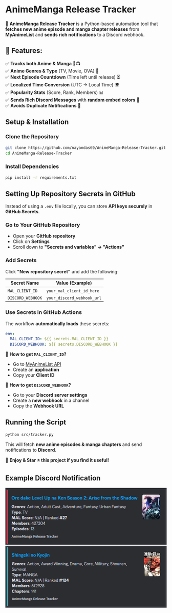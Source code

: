 # **AnimeManga Release Tracker**  

🫠 **AnimeManga Release Tracker** is a Python-based automation tool that **fetches new anime episode and manga chapter releases** from **MyAnimeList** and **sends rich notifications** to a Discord webhook.  

## 🔹 **Features:**  
✅ **Tracks both Anime & Manga** 📖📺  
✅ **Anime Genres & Type** (TV, Movie, OVA) 📌  
✅ **Next Episode Countdown** (Time left until release) ⏳  
✅ **Localized Time Conversion** (UTC → Local Time) 🌍  
✅ **Popularity Stats** (Score, Rank, Members) 📊  
✅ **Sends Rich Discord Messages** with **random embed colors** 🎨  
✅ **Avoids Duplicate Notifications** 🫷  


## Setup & Installation 

### Clone the Repository
```bash
git clone https://github.com/nayandas69/AnimeManga-Release-Tracker.git
cd AnimeManga-Release-Tracker
```

### Install Dependencies
```bash
pip install -r requirements.txt
```


## Setting Up Repository Secrets in GitHub 

Instead of using a `.env` file locally, you can store **API keys securely** in **GitHub Secrets**.  

### Go to Your GitHub Repository  
- Open your **GitHub repository**  
- Click on **Settings**  
- Scroll down to **"Secrets and variables" → "Actions"**  

### Add Secrets 
Click **"New repository secret"** and add the following:  

| Secret Name          | Value (Example)             |
|----------------------|----------------------------|
| `MAL_CLIENT_ID`     | `your_mal_client_id_here`  |
| `DISCORD_WEBHOOK`   | `your_discord_webhook_url` |

### Use Secrets in GitHub Actions
The workflow **automatically loads** these secrets:  
```yaml
env:
  MAL_CLIENT_ID: ${{ secrets.MAL_CLIENT_ID }}
  DISCORD_WEBHOOK: ${{ secrets.DISCORD_WEBHOOK }}
```

🔹 **How to get `MAL_CLIENT_ID`?**  
- Go to [MyAnimeList API](https://myanimelist.net/apiconfig)  
- Create an **application**  
- Copy your **Client ID**  

🔹 **How to get `DISCORD_WEBHOOK`?**  
- Go to your **Discord server settings**  
- Create a **new webhook** in a channel  
- Copy the **Webhook URL**  


## Running the Script  
```bash
python src/tracker.py
```
This will fetch **new anime episodes & manga chapters** and send notifications to **Discord**.  

💖 **Enjoy & Star ⭐ this project if you find it useful!**

## Example Discord Notification

<img src="img/Anime.png" alt="Anime">
<img src="img/Manga.png" alt="Manga">
